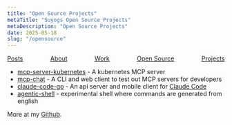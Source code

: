 ```yaml
---
title: "Open Source Projects"
metaTitle: "Suyogs Open Source Projects"
metaDescription: "Open Source Projects"
date: 2025-05-18
slug: "/opensource"
---
```


<div style="display: flex; justify-content: space-between;">
    <a href="/">Posts</a>
    <a href="/about/">About</a>
    <a href="/work/">Work</a>
    <a href="/opensource/">Open Source</a>
    <a href="/projects/">Projects</a>
</div>

* [mcp-server-kubernetes](https://github.com/flux159/mcp-server-kubernetes) - A kubernetes MCP server
* [mcp-chat](https://github.com/flux159/mcp-chat) - A CLI and web client to test out MCP servers for developers
* [claude-code-go](https://github.com/flux159/claude-code-go) - An api server and mobile client for [Claude Code](https://github.com/anthropics/claude-code)
* [agentic-shell](https://github.com/Flux159/agentic-shell) - experimental shell where commands are generated from english

More at my [Github](https://github.com/Flux159).
